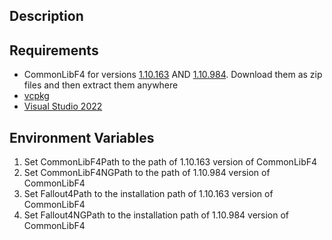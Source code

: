 ## Description

## Requirements
- CommonLibF4 for versions [1.10.163](https://github.com/shad0wshayd3-FO4/CommonLibF4/tree/frozen-1.10.63) AND [1.10.984](https://github.com/shad0wshayd3-FO4/CommonLibF4). Download them as zip files and then extract them anywhere
- [vcpkg](https://github.com/microsoft/vcpkg)
- [Visual Studio 2022](https://visualstudio.microsoft.com/)

## Environment Variables
1. Set CommonLibF4Path to the path of 1.10.163 version of CommonLibF4
2. Set CommonLibF4NGPath to the path of 1.10.984 version of CommonLibF4
3. Set Fallout4Path to the installation path of 1.10.163 version of CommonLibF4
4. Set Fallout4NGPath to the installation path of 1.10.984 version of CommonLibF4
